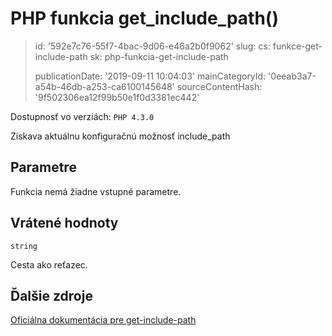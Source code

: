 PHP funkcia get_include_path()
==============================

> id: '592e7c76-55f7-4bac-9d06-e46a2b0f9062'
> slug:
> 	cs: funkce-get-include-path
> 	sk: php-funkcia-get-include-path
> 
> publicationDate: '2019-09-11 10:04:03'
> mainCategoryId: '0eeab3a7-a54b-46db-a253-ca6100145648'
> sourceContentHash: '9f502306ea12f99b50e1f0d3381ec442'

Dostupnosť vo verziách: `PHP 4.3.0`

Získava aktuálnu konfiguračnú možnosť include_path


Parametre
--------------

Funkcia nemá žiadne vstupné parametre.

Vrátené hodnoty
----------------

`string`

Cesta ako reťazec.

Ďalšie zdroje
------------

[Oficiálna dokumentácia pre get-include-path](https://www.php.net/manual/en/function.get-include-path.php)
